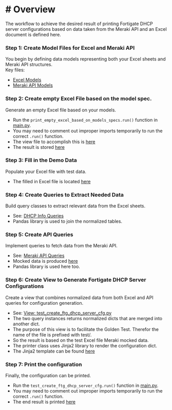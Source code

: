 # # Overview
The workflow to achieve the desired result of printing Fortigate DHCP server configurations based on data 
taken from the Meraki API and an Excel document is defined here. 


### Step 1: Create Model Files for Excel and Meraki API

You begin by defining data models representing both your Excel sheets and Meraki API structures.  
Key files:

- [Excel Models](../../models/excel_models/dhcp_info_model.py)  
- [Meraki API Models](../../models/api_models/meraki_models.py)  

### Step 2: Create empty Excel File based on the model spec.

Generate an empty Excel file based on your models.  
- Run the `print_empty_excel_based_on_models_specs.run()` function in [main.py](../../../main.py).
- You may need to comment out improper imports temporarily to run the correct `.run()` function.  
- The view file to accomplish this is [here](../../views/print_empty_excel_based_on_model_specs.py) 
- The result is stored [here](../../src/empty/dhcp_info_models.xlsx)

### Step 3: Fill in the Demo Data

Populate your Excel file with test data.  
- The filled in Excel file is located [here](../../src/mock_data/dhcp_info_mock.xlsx) 

### Step 4: Create Queries to Extract Needed Data

Build query classes to extract relevant data from the Excel sheets.
- See: [DHCP Info Queries](../../models/excel_models/dhcp_info_queries.py)
- Pandas library is used to join the normalized tables.

### Step 5: Create API Queries

Implement queries to fetch data from the Meraki API.  
- See: [Meraki API Queries](../../models/api_models/meraki_queries.py)  
- Mocked data is produced [here](../../src/mock_data/meraki_mock_data.py) 
- Pandas library is used here too.

### Step 6: Create View to Generate Fortigate DHCP Server Configurations

Create a view that combines normalized data from both Excel and API queries for configuration generation.  
- See: [View: test_create_ftg_dhcp_server_cfg.py](../../views/test_create_ftg_dhcp_server_cfg.py)  
- The two query instances returns normalized dicts that are merged into another dict.
- The purpose of this view is to facilitate the Golden Test. Therefor the name of the file is prefixed with test/.
- So the result is based on the test Excel file Meraki mocked data.
- The printer class uses Jinja2 library to render the configuration dict.
- The Jinja2 template can be found [here](../../templates/fortigate/dhcp_subtree.j2)

### Step 7: Print the configuration

Finally, the configuration can be printed.
- Run the `test_create_ftg_dhcp_server_cfg.run()` function in [main.py](../../../main.py).
- You may need to comment out improper imports temporarily to run the correct `.run()` function.
- The end result is printed [here](../../test_output_configs/brussels.cfg)

